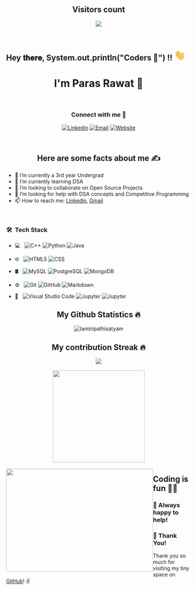 <p align="center"> 
  <h2 align="center">Visitors count</h2>
</p>

<p align = "center">
  <img src="https://profile-counter.glitch.me/Paras0-7/count.svg" />
</p>

<br>

<h2> <b>Hey</b> 𝐭𝐡𝐞𝐫𝐞, System.out.println("Coders 🥰") !! <img src="https://raw.githubusercontent.com/ABSphreak/ABSphreak/master/gifs/Hi.gif" width="30px"></h2>
<h1 align="center"> I'm Paras Rawat 🤗</h1>


<br>

<h3 align="center">Connect with me 🤝</h3>
<body>
    <div class="img1">
<p align='center'>
<a href="https://www.linkedin.com/in/parasrawat07/" target="_blank"><img src="https://icons.iconarchive.com/icons/alecive/flatwoken/64/Apps-Linkedin-icon.png" width="47" alt="Linkedin"></a>         <a href="mailto:parasrawat937@gmail.com" target="_blank"><img src="https://icons.iconarchive.com/icons/wwalczyszyn/android-style-honeycomb/64/GMail-icon.png" width="52" alt="Email"></a>     <a href="https://paras0-7.github.io/portfolio/index.html" target="blank_"><img alt="Website"
src="https://icons.iconarchive.com/icons/google/chrome/256/Google-Chrome-icon.png" width="47"></a>
</div>
</body>
   
 <br/>

<h2 align="center">Here are some facts about me ✍</h2>

- 🔭 I’m currently a 3rd year Undergrad
- 🌱 I’m currently learning DSA 
- 👯 I’m looking to collaborate on Open Source Projects
- 🤔 I’m looking for help with DSA concepts and Competitive Programming
- 📫 How to reach me: [Linkedln](https://www.linkedin.com/in/parasrawat07/), [Gmail](parasrawat937@gmail.com)

<!-- - ⚡ Fun fact: Why not maintain streak of green squares 🟩 on Github being a developer, Snapchat is now too old fashioned 😒 -->
 
<br>

<h3> 🛠 &nbsp;Tech Stack</h3>

- 💻 &nbsp;
  ![C++](https://img.shields.io/badge/-C++-333333?style=flat&logo=C%2B%2B&logoColor=00599C)
  ![Python](https://img.shields.io/badge/-Python-333333?style=flat&logo=python)
  ![Java](https://img.shields.io/badge/-Java-333333?style=flat&logo=Java)
- 🌐 &nbsp;
  ![HTML5](https://img.shields.io/badge/-HTML5-333333?style=flat&logo=HTML5)
  ![CSS](https://img.shields.io/badge/-CSS-333333?style=flat&logo=CSS3&logoColor=1572B6)
 
- 🛢 &nbsp;
  ![MySQL](https://img.shields.io/badge/-MySQL-333333?style=flat&logo=mysql)
  ![PostgreSQL](https://img.shields.io/badge/-PostgreSQL-333333?style=flat&logo=postgresql)
  ![MongoDB](https://img.shields.io/badge/-MongoDB-333333?style=flat&logo=mongodb)
- ⚙️ &nbsp;
  ![Git](https://img.shields.io/badge/-Git-333333?style=flat&logo=git)
  ![GitHub](https://img.shields.io/badge/-GitHub-333333?style=flat&logo=github)
  ![Markdown](https://img.shields.io/badge/-Markdown-333333?style=flat&logo=markdown)
- 🔧 &nbsp;
  ![Visual Studio Code](https://img.shields.io/badge/-Visual%20Studio%20Code-333333?style=flat&logo=visual-studio-code&logoColor=007ACC)
  ![Jupyter](https://img.shields.io/badge/-Jupyter%20Notebook-333333?style=flat&logo=Jupyter&logoColor=007ACC)
  ![Jupyter](https://img.shields.io/badge/-Sublime%20Text-333333?style=flat&logo=Sublime&logoColor=007ACC)
  


<h2 align="center">My Github Statistics 🔥</h2>   
  
<p align="center">
<img src="https://github-readme-stats.vercel.app/api?username=Paras0-7&show_icons=true&theme=radical" alt="Iamtripathisatyam" />
</p>



<h2 align="center">My contribution Streak 🔥</h2>
<p align="center">
  <a href="https://github.com/Iamtripathisatyam/github-readme-streak-stats">
    <img src="https://github-readme-streak-stats.herokuapp.com/?user=Paras0-7&theme=dark&hide_border=true&background=0D1117&stroke=0000"/>
  </a>
 </p>  


<p align="center">
  <img  width="250px" height="250px" src="https://octocat-generator-assets.githubusercontent.com/my-octocat-1608216254364.png">
</p>



<img align="left" height="280" width="400" src="https://media.giphy.com/media/3o7qE1YN7aBOFPRw8E/giphy.gif">


## Coding is fun 🤩💝
### :handshake: Always happy to help!


### :hugs: Thank You!
Thank you so much for visiting my tiny space on [GitHub](https://github.com/Paras0-7)! :v: 


